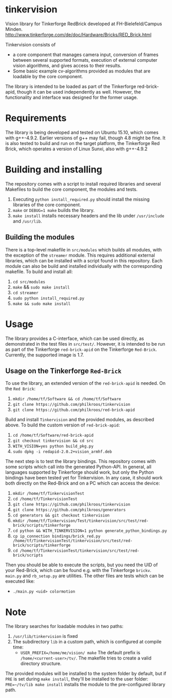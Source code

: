 tinkervision
============

Vision library for Tinkerforge RedBrick developed at FH-Bielefeld/Campus Minden.
http://www.tinkerforge.com/de/doc/Hardware/Bricks/RED_Brick.html

Tinkervision consists of
- a core component that manages camera input, conversion of
  frames between several supported formats, execution of external computer vision
  algorithms, and gives access to their results.
- Some basic example cv-algorithms provided as modules that are loadable by the core
  component.

The library is intended to be loaded as part of the Tinkerforge red-brick-apid,
though it can be used independently as well. However, the functionality and interface
was designed for the former usage.

# Requirements
The library is being developed and tested on Ubuntu 15.10, which comes with
g++-4.9.2. Earlier versions of g++ may fail, though 4.8 might be fine.
It is also tested to build and run on the target platform, the Tinkerforge Red Brick,
which operates a version of Linux Sunxi, also with g++-4.9.2

# Building and installing
The repository comes with a script to install required libraries and several
Makefiles to build the core component, the modules and tests.

1. Executing `python install_required.py` should install the missing libraries of the
   core component.
2. `make` or `DEBUG=1 make` builds the library.
3. `make install` installs necessary headers and the lib under `/usr/include`
   and `/usr/lib`.

## Building the modules
There is a top-level makefile in `src/modules` which builds all modules, with the
exception of the `streamer` module.  This requires additional external libraries,
which can be installed with a script found in this repository.
Each module can also be build and installed individually with the
corresponding makefile. To build and install all:

1. `cd src/modules`
2. `make` && `sudo make install`
3. `cd streamer`
4. `sudo python install_required.py`
5. `make && sudo make install`

# Usage
The library provides a C-interface, which can be used directly, as demonstrated in
the test files in `src/test/`. However, it is intended to be run as part
of the Tinkerforge `red-brick-apid` on the Tinkerforge `Red-Brick`.  Currently, the
supported image is 1.7.

## Usage on the Tinkerforge `Red-Brick`
To use the library, an extended version of the `red-brick-apid` is needed. On the
`Red Brick`:

1. `mkdir /home/tf/Software && cd /home/tf/Software`
2. `git clone https://github.com/philkroos/tinkervision`
3. `git clone https://github.com/philkroos/red-brick-apid`

Build and install `Tinkervision` and the provided modules, as described above. To
build the custom version of `red-brick-apid`:

1. `cd /home/tf/Software/red-brick-apid`
2. `git checkout tinkervision && cd src`
3. `WITH_VISION=yes python build_pkg.py`
4. `sudo dpkg -i redapid-2.0.2+vision_armhf.deb`

The next step is to test the library bindings. This repository comes with some
scripts which call into the generated Python-API. In general, all languages
supported by Tinkerforge should work, but only the Python bindings have been
tested yet for Tinkervision. In any case, it should work both directly on the
Red-Brick and on a PC which can access the device:

1. `mkdir /home/tf/TinkervisionTest`
2. `cd /home/tf/TinkervisionTest`
3. `git clone https://github.com/philkroos/tinkervision`
4. `git clone https://github.com/philkroos/generators`
5. `cd generators && git checkout tinkervision`
6. `mkdir /home/tf/Tinkervision/Test/tinkervision/src/test/red-brick/scripts/tinkerforge`
7. `cd python && WITH_TINKERVISION=1 python generate_python_bindings.py`
8. `cp ip_connection bindings/brick_red.py /home/tf/TinkervisionTest/tinkervision/src/test/red-brick/scripts/tinkerforge`
9. `cd /home/tf/TinkervisionTest/tinkervision/src/test/red-brick/scripts`

Then you should be able to execute the scripts, but you need the UID of your
Red-Brick, which can be found e.g. with the Tinkerforge `brickv`. `main.py` and
`rb_setup.py` are utilities. The other files are tests which can be executed like:

- `./main.py <uid> colormotion`

# Note
The library searches for loadable modules in two paths:
1. `/usr/lib/tinkervision` is fixed
2. The subdirectory `lib` in a custom path, which is configured at compile time:
   - `USER_PREFIX=/home/me/vision/ make`
   The default prefix is `/home/<current-user>/tv/`. The makefile tries to create
   a valid directory structure.

The provided modules will be installed to the system folder by default, but if `PRE`
is set during `make install`, they'll be installed to the user folder:
  `PRE=~/tv/lib make install` installs the module to the pre-configured library path.
